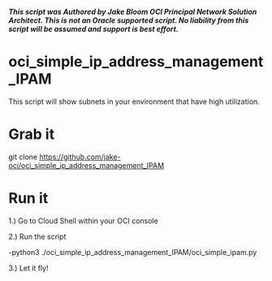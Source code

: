 ***This script was Authored by Jake Bloom OCI Principal Network Solution Architect. This is not an Oracle supported script. No liability from this script will be assumed and support is best effort.***

# oci_simple_ip_address_management_IPAM 
This script will show subnets in your environment that have high utilization. 

# Grab it
git clone https://github.com/jake-oci/oci_simple_ip_address_management_IPAM

# Run it

1.) Go to Cloud Shell within your OCI console

2.) Run the script

-python3 ./oci_simple_ip_address_management_IPAM/oci_simple_ipam.py

3.) Let it fly!
